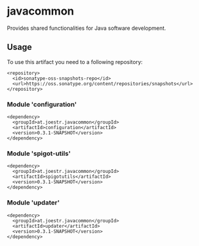 # javacommon

Provides shared functionalities for Java software development.

## Usage

To use this artifact you need to a following repository:

```
<repository>
  <id>sonatype-oss-snapshots-repo</id>
  <url>https://oss.sonatype.org/content/repositories/snapshots</url>
</repository>
```

### Module 'configuration'

```
<dependency>
  <groupId>at.joestr.javacommon</groupId>
  <artifactId>configuration</artifactId>
  <version>0.3.1-SNAPSHOT</version>
</dependency>
```

### Module 'spigot-utils'

```
<dependency>
  <groupId>at.joestr.javacommon</groupId>
  <artifactId>spigotutils</artifactId>
  <version>0.3.1-SNAPSHOT</version>
</dependency>
```

### Module 'updater'

```
<dependency>
  <groupId>at.joestr.javacommon</groupId>
  <artifactId>updater</artifactId>
  <version>0.3.1-SNAPSHOT</version>
</dependency>
```
